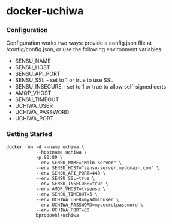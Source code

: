 # docker-uchiwa

### Configuration
Configuration works two ways: provide a config.json file at /config/config.json,
or use the following environment variables:

 * SENSU_NAME
 * SENSU_HOST
 * SENSU_API_PORT
 * SENSU_SSL - set to 1 or true to use SSL
 * SENSU_INSECURE - set to 1 or true to allow self-signed certs
 * AMQP_VHOST
 * SENSU_TIMEOUT
 * UCHIWA_USER
 * UCHIWA_PASSWORD
 * UCHIWA_PORT

### Getting Started
```
docker run -d --name uchiwa \
           --hostname uchiwa \
           -p 80:80 \
           --env SENSU_NAME="Main Server" \
           --env SENSU_HOST="sensu-server.mydomain.com" \
           --env SENSU_API_PORT=443 \
           --env SENSU_SSL=true \
           --env SENSU_INSECURE=true \
           --env AMQP_VHOST=\\sensu \
           --env SENSU_TIMEOUT=5 \
           --env UCHIWA_USER=myadminuser \
           --env UCHIWA_PASSWORD=mysecretpassword \
           --env UCHIWA_PORT=80
           bprodoehl/uchiwa
```
